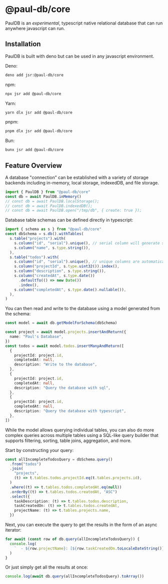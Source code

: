 # @paul-db/core

PaulDB is an _experimental_, typescript native relational database that can run
anywhere javascript can run.

## Installation

PaulDB is built with deno but can be used in any javascript environment.

Deno:

```bash
deno add jsr:@paul-db/core
```

npm:

```bash
npx jsr add @paul-db/core
```

Yarn:

```bash
yarn dlx jsr add @paul-db/core
```

pnpm:

```bash
pnpm dlx jsr add @paul-db/core
```

Bun:

```bash
bunx jsr add @paul-db/core
```

## Feature Overview

A database "connection" can be established with a variety of storage backends
including in-memory, local storage, indexedDB, and file storage.

```typescript
import { PaulDB } from "@paul-db/core"
const db = await PaulDB.inMemory()
// const db = await PaulDB.localStorage();
// const db = await PaulDB.indexedDB();
// const db = await PaulDB.open("/tmp/db", { create: true });
```

Database table schemas can be defined directly in typescript:

```typescript
import { schema as s } from "@paul-db/core"
const dbSchema = s.db().withTables(
  s.table("projects").with(
    s.column("id", "serial").unique(), // serial column will generate sequential ids for you.
    s.column("name", s.type.string()),
  ),
  s.table("todos").with(
    s.column("id", "serial").unique(), // unique columns are automatically indexed
    s.column("projectId", s.type.uint32()).index(),
    s.column("description", s.type.string()),
    s.column("createdAt", s.type.date())
      .defaultTo(() => new Date())
      .index(),
    s.column("completedAt", s.type.date().nullable()),
  ),
)
```

You can then read and write to the database using a model generated from the
schema:

```typescript ignore
const model = await db.getModelForSchema(dbSchema)

const project = await model.projects.insertAndReturn({
  name: "Paul's Database",
})
const todos = await model.todos.insertManyAndReturn([
  {
    projectId: project.id,
    completedAt: null,
    description: "Write to the database",
  },
  {
    projectId: project.id,
    completedAt: null,
    description: "Query the database with sql",
  },
  {
    projectId: project.id,
    completedAt: null,
    description: "Query the database with typescript",
  },
])
```

While the model allows querying individual tables, you can also do more complex
queries across multiple tables using a SQL-like query builder that supports
filtering, sorting, table joins, aggregation, and more.

Start by constructing your query:

```typescript ignore
const allIncompleteTodosQuery = dbSchema.query()
  .from("todos")
  .join(
    "projects",
    (t) => t.tables.todos.projectId.eq(t.tables.projects.id),
  )
  .where((t) => t.tables.todos.completedAt.eq(null))
  .orderBy((t) => t.tables.todos.createdAt, "ASC")
  .select({
    taskDescription: (t) => t.tables.todos.description,
    taskCreatedOn: (t) => t.tables.todos.createdAt,
    projectName: (t) => t.tables.projects.name,
  })
```

Next, you can execute the query to get the results in the form of an async
iterator:

```typescript ignore
for await (const row of db.query(allIncompleteTodosQuery)) {
  console.log(
    `  - ${row.projectName}: [${row.taskCreatedOn.toLocaleDateString()}] ${row.taskDescription}`,
  )
}
```

Or just simply get all the results at once:

```typescript ignore
console.log(await db.query(allIncompleteTodosQuery).toArray())
```
